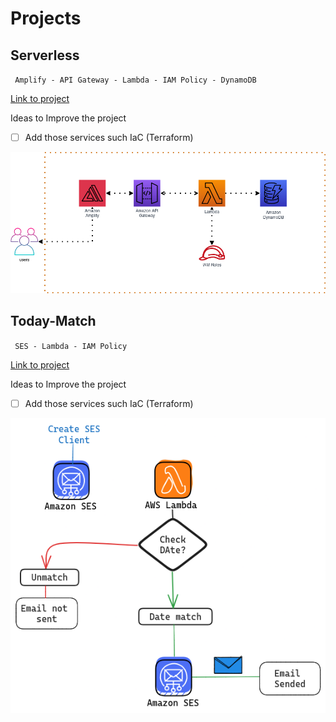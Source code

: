 # Projects

## Serverless

` Amplify - API Gateway - Lambda - IAM Policy - DynamoDB`

[Link to project](https://github.com/Sharker3312/AWS-Projects/tree/main/Exponent)

Ideas to Improve the project

- [ ] Add those services such IaC (Terraform)

![](Exponent/Serverless.png)

## Today-Match

` SES - Lambda - IAM Policy`

[Link to project](https://github.com/Sharker3312/AWS-Projects/tree/main/Today-Match)

Ideas to Improve the project

- [ ] Add those services such IaC (Terraform)

![](Today-Match/Workflow.png)